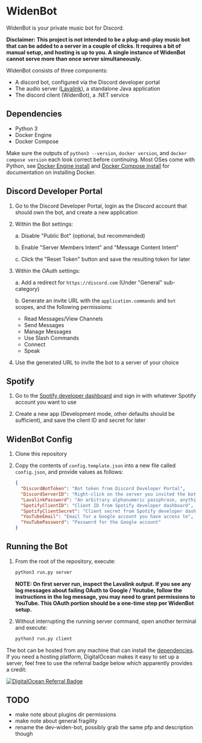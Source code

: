 # WidenBot

WidenBot is your private music bot for Discord.

**Disclaimer: This project is not intended to be a plug-and-play music bot that can be added to a server in a couple of clicks. It requires a bit of manual setup, and hosting is up to you. A single instance of WidenBot cannot serve more than once server simultaneously.**

WidenBot consists of three components:

- A discord bot, configured via the Discord developer portal
- The audio server ([Lavalink](https://github.com/lavalink-devs/Lavalink)), a standalone Java application
- The discord client (WidenBot), a .NET service

## Dependencies

- Python 3
- Docker Engine
- Docker Compose

Make sure the outputs of `python3 --version`, `docker version`, and `docker compose version` each look correct before continuing. Most OSes come with Python, see [Docker Engine install](https://docs.docker.com/engine/install/) and [Docker Compose install](https://docs.docker.com/compose/install/) for documentation on installing Docker.

## Discord Developer Portal

1. Go to the Discord Developer Portal, login as the Discord account that should own the bot, and create a new application
2. Within the Bot settings:

   a. Disable "Public Bot" (optional, but recommended)

   b. Enable "Server Members Intent" and "Message Content Intent"

   c. Click the "Reset Token" button and save the resulting token for later

3. Within the OAuth settings:

   a. Add a redirect for `https://discord.com` (Under "General" sub-category)

   b. Generate an invite URL with the `application.commands` and `bot` scopes, and the following permissions:

   - Read Messages/View Channels
   - Send Messages
   - Manage Messages
   - Use Slash Commands
   - Connect
   - Speak

4. Use the generated URL to invite the bot to a server of your choice

## Spotify

1. Go to the [Spotify developer dashboard](https://developer.spotify.com/dashboard) and sign in with whatever Spotify account you want to use

2. Create a new app (Development mode, other defaults should be sufficient), and save the client ID and secret for later

## WidenBot Config

1. Clone this repository
2. Copy the contents of `config.template.json` into a new file called `config.json`, and provide values as follows:

   ```json
   {
     "DiscordBotToken": "Bot token from Discord Developer Portal",
     "DiscordServerID": "Right-click on the server you invited the bot to, select 'Copy Server ID'",
     "LavalinkPassword": "An arbitrary alphanumeric passphrase, anything you want",
     "SpotifyClientID": "Client ID from Spotify developer dashboard",
     "SpotifyClientSecret": "Client secret from Spotify developer dashboard",
     "YouTubeEmail": "Email for a Google account you have access to",
     "YouTubePassword": "Password for the Google account"
   }
   ```

## Running the Bot

1. From the root of the repository, execute:

   ```bash
   python3 run.py server
   ```

   **NOTE: On first server run, inspect the Lavalink output. If you see any log messages about failing OAuth to Google / Youtube, follow the instructions in the log message, you may need to grant permissions to YouTube. This OAuth portion should be a one-time step per WidenBot setup.**

2. Without interrupting the running server command, open another terminal and execute:

   ```bash
   python3 run.py client
   ```

The bot can be hosted from any machine that can install the [dependencies](#dependencies). If you need a hosting platform, DigitalOcean makes it easy to set up a server, feel free to use the referral badge below which apparently provides a credit:

[![DigitalOcean Referral Badge](https://web-platforms.sfo2.cdn.digitaloceanspaces.com/WWW/Badge%201.svg)](https://www.digitalocean.com/?refcode=eb2eb2fc76ce&utm_campaign=Referral_Invite&utm_medium=Referral_Program&utm_source=badge)

## TODO

- make note about plugins dir permissions
- make note about general fragility
- rename the dev-widen-bot, possibly grab the same pfp and description though
